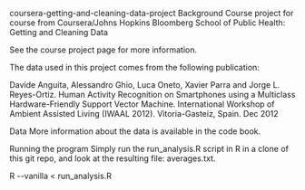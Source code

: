 coursera-getting-and-cleaning-data-project
Background
Course project for course from Coursera/Johns Hopkins Bloomberg School of Public Health: Getting and Cleaning Data

See the course project page for more information.

The data used in this project comes from the following publication:

Davide Anguita, Alessandro Ghio, Luca Oneto, Xavier Parra and Jorge L. Reyes-Ortiz. Human Activity Recognition on Smartphones using a Multiclass Hardware-Friendly Support Vector Machine. International Workshop of Ambient Assisted Living (IWAAL 2012). Vitoria-Gasteiz, Spain. Dec 2012

Data
More information about the data is available in the code book.

Running the program
Simply run the run_analysis.R script in R in a clone of this git repo, and look at the resulting file: averages.txt.

R --vanilla < run_analysis.R
